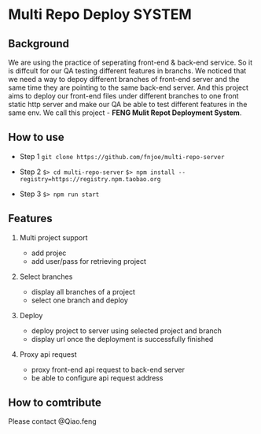 # Multi Repo Deploy SYSTEM

## Background
We are using the practice of seperating front-end & back-end service. So it is diffcult for our QA testing different features in branchs. We noticed that we need a way to depoy different branches of front-end server and the same time they are pointing to the same back-end server.
And this project aims to deploy our front-end files under different branches to one front static http server and make our QA be able to test different features in the same env.
We call this project - **FENG Mulit Repot Deployment System**.

## How to use

- Step 1
`git clone https://github.com/fnjoe/multi-repo-server`

- Step 2
`$> cd multi-repo-server`
`$> npm install --registry=https://registry.npm.taobao.org`

- Step 3
`$> npm run start`


## Features
1. Multi project support
   * add projec
   * add user/pass for retrieving project 
2. Select branches
   * display all branches of a project
   * select one branch and deploy
   
3. Deploy
   * deploy project to server using selected project and branch
   * display url once the deployment is successfully finished
   
4. Proxy api request
   * proxy front-end api request to back-end server
   * be able to configure api request address
   
## How to comtribute
Please contact @Qiao.feng




